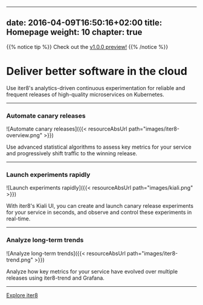 
---
date: 2016-04-09T16:50:16+02:00
title: Homepage
weight: 10
chapter: true
---

{{% notice tip %}}
Check out the [v1.0.0 preview!](https://iter8.tools/docs/archive/v1.0.0-preview)
{{% /notice %}}

# Deliver better software in the cloud

Use iter8's analytics-driven continuous experimentation for reliable and frequent releases of high-quality microservices on Kubernetes.

***

### Automate canary releases

![Automate canary releases]({{< resourceAbsUrl path="images/iter8-overview.png" >}})

Use advanced statistical algorithms to assess key metrics for your service and progressively shift traffic to the winning release.

***

### Launch experiments rapidly

![Launch experiments rapidly]({{< resourceAbsUrl path="images/kiali.png" >}})

With iter8's Kiali UI, you can create and launch canary release experiments for your service in seconds, and observe and control these experiments in real-time.

***

### Analyze long-term trends

![Analyze long-term trends]({{< resourceAbsUrl path="images/iter8-trend.png" >}})

Analyze how key metrics for your service have evolved over multiple releases using iter8-trend and Grafana.

***

[Explore iter8](about/)